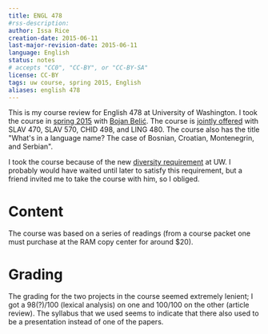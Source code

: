 ```yaml
---
title: ENGL 478
#rss-description: 
author: Issa Rice
creation-date: 2015-06-11
last-major-revision-date: 2015-06-11
language: English
status: notes
# accepts "CC0", "CC-BY", or "CC-BY-SA"
license: CC-BY
tags: uw course, spring 2015, English
aliases: english 478
---
```


This is my course review for English 478 at University of Washington.
I took the course in [spring 2015] with [Bojan Belić][belic].
The course is [jointly offered] with SLAV 470, SLAV 570, CHID 498, and
LING 480. The course also has the title "What's in a language name? The
case of Bosnian, Croatian, Montenegrin, and Serbian".

[spring 2015]: spring-2015-at-the-university-of-washington
[belic]: https://slavic.washington.edu/people/bojan-belic
[jointly offered]: https://depts.washington.edu/registra/curriculum/jointCourses.php

I took the course because of the new [diversity requirement] at
UW. I probably would have waited until later to satisfy this
requirement, but a friend invited me to take the course with him, so I
obliged.

[diversity requirement]: https://www.washington.edu/uaa/advising/general-education-requirements/diversity/

# Content

The course was based on a series of readings (from a course packet one
must purchase at the RAM copy center for around $20).

# Grading

The grading for the two projects in the course seemed extremely lenient;
I got a 98(?)/100 (lexical analysis) on one and 100/100 on the other
(article review). The syllabus that we used seems to indicate that there
also used to be a presentation instead of one of the papers.
